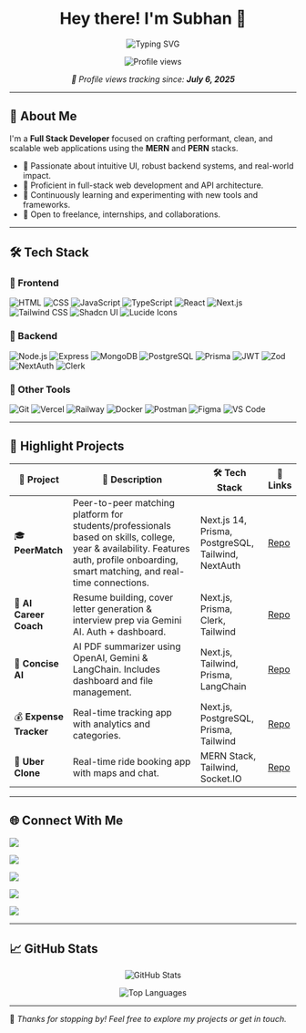 <h1 align="center">Hey there! I'm Subhan 👋</h1>

<p align="center">
  <img src="https://readme-typing-svg.demolab.com?font=Fira+Code&pause=1000&color=F38CAC&center=true&vCenter=true&width=450&lines=Full+Stack+Developer;Freelancer;Open+Source+Contributor;Always+Learning+and+Building" alt="Typing SVG" />
</p>

<p align="center">
  <img src="https://komarev.com/ghpvc/?username=SubhanAlom009&color=F38CAC&style=flat-square" alt="Profile views" />
</p>

<p align="center"><em>📍 Profile views tracking since: <strong>July 6, 2025</strong></em></p>

---

## 🌸 About Me

I'm a **Full Stack Developer** focused on crafting performant, clean, and scalable web applications using the **MERN** and **PERN** stacks.

- 🧠 Passionate about intuitive UI, robust backend systems, and real-world impact.
- 🚀 Proficient in full-stack web development and API architecture.
- 🌱 Continuously learning and experimenting with new tools and frameworks.
- 🤝 Open to freelance, internships, and collaborations.

---

## 🛠️ Tech Stack

### 🧩 Frontend
![HTML](https://img.shields.io/badge/HTML-E34F26?style=flat&logo=html5&logoColor=white)
![CSS](https://img.shields.io/badge/CSS-1572B6?style=flat&logo=css3&logoColor=white)
![JavaScript](https://img.shields.io/badge/JavaScript-F7DF1E?style=flat&logo=javascript&logoColor=black)
![TypeScript](https://img.shields.io/badge/TypeScript-3178C6?style=flat&logo=typescript&logoColor=white)
![React](https://img.shields.io/badge/React-61DAFB?style=flat&logo=react&logoColor=black)
![Next.js](https://img.shields.io/badge/Next.js-000000?style=flat&logo=nextdotjs&logoColor=white)
![Tailwind CSS](https://img.shields.io/badge/TailwindCSS-38B2AC?style=flat&logo=tailwind-css&logoColor=white)
![Shadcn UI](https://img.shields.io/badge/Shadcn_UI-18181B?style=flat)
![Lucide Icons](https://img.shields.io/badge/Lucide_Icons-FFD700?style=flat)

### 🧩 Backend
![Node.js](https://img.shields.io/badge/Node.js-339933?style=flat&logo=node.js&logoColor=white)
![Express](https://img.shields.io/badge/Express-000000?style=flat&logo=express&logoColor=white)
![MongoDB](https://img.shields.io/badge/MongoDB-47A248?style=flat&logo=mongodb&logoColor=white)
![PostgreSQL](https://img.shields.io/badge/PostgreSQL-336791?style=flat&logo=postgresql&logoColor=white)
![Prisma](https://img.shields.io/badge/Prisma-2D3748?style=flat&logo=prisma&logoColor=white)
![JWT](https://img.shields.io/badge/JWT-000000?style=flat&logo=jsonwebtokens&logoColor=white)
![Zod](https://img.shields.io/badge/Zod-DD0031?style=flat)
![NextAuth](https://img.shields.io/badge/NextAuth.js-000000?style=flat)
![Clerk](https://img.shields.io/badge/Clerk-3C2BFE?style=flat&logo=clerk&logoColor=white)

### 🧰 Other Tools
![Git](https://img.shields.io/badge/Git-F05032?style=flat&logo=git&logoColor=white)
![Vercel](https://img.shields.io/badge/Vercel-000000?style=flat&logo=vercel&logoColor=white)
![Railway](https://img.shields.io/badge/Railway-000000?style=flat&logo=railway&logoColor=white)
![Docker](https://img.shields.io/badge/Docker-2496ED?style=flat&logo=docker&logoColor=white)
![Postman](https://img.shields.io/badge/Postman-FF6C37?style=flat&logo=postman&logoColor=white)
![Figma](https://img.shields.io/badge/Figma-F24E1E?style=flat&logo=figma&logoColor=white)
![VS Code](https://img.shields.io/badge/VS_Code-007ACC?style=flat&logo=visual-studio-code&logoColor=white)

---

## 💼 Highlight Projects

| 🚀 Project | 🌟 Description | 🛠 Tech Stack | 🔗 Links |
|-----------|----------------|---------------|----------|
| 🎓 **PeerMatch** | Peer-to-peer matching platform for students/professionals based on skills, college, year & availability. Features auth, profile onboarding, smart matching, and real-time connections. | Next.js 14, Prisma, PostgreSQL, Tailwind, NextAuth | [Repo](https://github.com/SubhanAlom009/peer-match) |
| 🤖 **AI Career Coach** | Resume building, cover letter generation & interview prep via Gemini AI. Auth + dashboard. | Next.js, Prisma, Clerk, Tailwind | [Repo](https://github.com/SubhanAlom009/AI-Career-Coach) |
| 📄 **Concise AI** | AI PDF summarizer using OpenAI, Gemini & LangChain. Includes dashboard and file management. | Next.js, Tailwind, Prisma, LangChain | [Repo](https://github.com/SubhanAlom009/ConciseAI) |
| 💰 **Expense Tracker** | Real-time tracking app with analytics and categories. | Next.js, PostgreSQL, Prisma, Tailwind | [Repo](https://github.com/SubhanAlom009/Expense-Tracker-App) |
| 🚗 **Uber Clone** | Real-time ride booking app with maps and chat. | MERN Stack, Tailwind, Socket.IO | [Repo](https://github.com/SubhanAlom009/uber-clone-Full-Stack) |

---

## 🌐 Connect With Me

<p align="left">
  <a href="https://subhanalom.live" target="_blank">
    <img src="https://img.shields.io/badge/Portfolio-subhanalom.live-F38CAC?style=for-the-badge&logo=vercel&logoColor=white" />
  </a>
</p>

<p align="left">
  <a href="https://github.com/SubhanAlom009" target="_blank">
    <img src="https://img.shields.io/badge/GitHub-SubhanAlom009-181717?style=for-the-badge&logo=github&logoColor=white" />
  </a>
</p>

<p align="left">
  <a href="https://linkedin.com/in/subhanalom" target="_blank">
    <img src="https://img.shields.io/badge/LinkedIn-SubhanAlom009-0A66C2?style=for-the-badge&logo=linkedin&logoColor=white" />
  </a>
</p>

<p align="left">
  <a href="https://x.com/BreathSubhan" target="_blank">
    <img src="https://img.shields.io/badge/X-BreathSubhan-000000?style=for-the-badge&logo=twitter&logoColor=white" />
  </a>
</p>

<p align="left">
  <a href="mailto:subhanalombasic123@gmail.com" target="_blank">
    <img src="https://img.shields.io/badge/Gmail-subhanalombasic123@gmail.com-D14836?style=for-the-badge&logo=gmail&logoColor=white" />
  </a>
</p>

---

## 📈 GitHub Stats

<p align="center">
  <img src="https://github-readme-stats.vercel.app/api?username=SubhanAlom009&show_icons=true&theme=rose_pine&hide_border=true" alt="GitHub Stats" />
</p>

<p align="center">
  <img src="https://github-readme-stats.vercel.app/api/top-langs/?username=SubhanAlom009&layout=compact&theme=rose_pine&hide_border=true" alt="Top Languages" />
</p>

---

🌸 _Thanks for stopping by! Feel free to explore my projects or get in touch._

